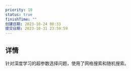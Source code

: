 ```yaml
---
priority: 10
status: true
finishTime: ""
创建日期: 2023-10-24 00:33
提交日期: 2023-10-31 23:59:59
---
```

## 详情
针对深度学习的超参数选择问题，使用了网格搜索和随机搜索。
